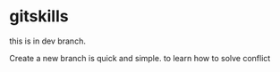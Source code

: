 # gitskills

this is in dev branch.


Create a new branch is quick and simple.  to learn how to solve conflict

